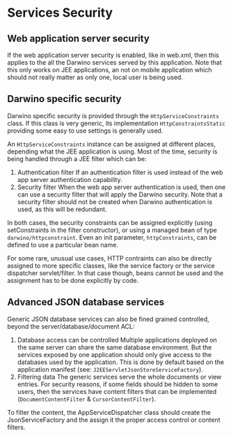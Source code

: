 # Services Security

## Web application server security
If the web application server security is enabled, like in web.xml, then this applies to the all the Darwino services served by this application. Note that this only works on JEE applications, an not on mobile application which should not really matter as only one, local user is being used.

## Darwino specific security
Darwino specific security is provided through the `HttpServiceConstraints` class. If this class is very generic, its implementation `HttpConstraintsStatic` providing some easy to use settings is generally used.

An `HttpServiceConstraints` instance can be assigned at different places, depending what the JEE application is using. Most of the time, security is being handled through a JEE filter which can be:

1. Authentication filter
If an authentication filter is used instead of the web app server authentication capability.
2. Security filter
When the web app server authentication is used, then one can use a security filter that will apply the Darwino security. Note that a security filter should not be created when Darwino authentication is used, as this will be redundant.

In both cases, the security constraints can be assigned explicitly (using setConstraints in the filter constructor), or using a managed bean of type `darwino/httpconstraint`. Even an init parameter, `httpConstraints`, can be defined to use a particular bean name.

For some rare, unusual use cases, HTTP contraints can also be directly assigned to more specific classes, like the service factory or the service dispatcher servlet/filter. In that case though, beans cannot be used and the assignment has to be done explicitly by code.

## Advanced JSON database services
Generic JSON database services can also be fined grained controlled, beyond the server/database/document ACL:
1. Database access can be controlled
Multiple applications deployed on the same server can share the same database environment. But the services exposed by one application should only give access to the databases used by the application. This is done by default based on the application manifest (see: `J2EEServletJsonStoreServiceFactory`).
2. Filtering data
The generic services serve the whole documents or view entries. For security reasons, if some fields should be hidden to some users, then the services have content filters that can be implemented (`DocumentContentFilter` & `CursorContentFilter`).

To filter the content, the AppServiceDispatcher class should create the JsonServiceFactory and the assign it the proper access control or content filters.